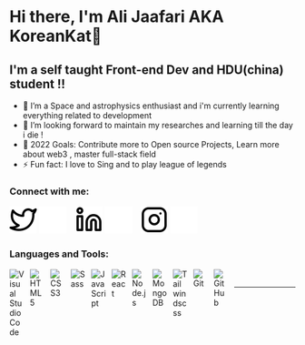 # Hi there, I'm Ali Jaafari AKA KoreanKat👋

## I'm a self taught Front-end Dev and HDU(china) student !!

- 🌱 I’m a Space and astrophysics enthusiast and i'm currently learning everything related to development
- 👯 I’m looking forward to maintain my researches and learning till the day i die !
- 🥅 2022 Goals: Contribute more to Open source Projects, Learn more about web3 , master full-stack field
- ⚡ Fun fact: I love to Sing and to play league of legends

### Connect with me:

[![website](./img/twitter-light.svg)](https://twitter.com/AliJaafari999)
[![website](./img/twitter-dark.svg)](https://twitter.com/AliJaafari999)
&nbsp;&nbsp;
[![website](./img/linkedin-light.svg)](https://www.linkedin.com/in/ali-jaafari-580484233/)
[![website](./img/linkedin-dark.svg)](https://www.linkedin.com/in/ali-jaafari-580484233/)
&nbsp;&nbsp;
[![website](./img/instagram-light.svg)](https://www.instagram.com/alijaafari999/)
[![website](./img/instagram-dark.svg)](https://www.instagram.com/alijaafari999/)

### Languages and Tools:

[<img align="left" alt="Visual Studio Code" width="26px" src="https://cdn.jsdelivr.net/gh/devicons/devicon/icons/vscode/vscode-original.svg" style="padding-right:10px;" />][vscode]
[<img align="left" alt="HTML5" width="26px" src="https://cdn.jsdelivr.net/gh/devicons/devicon/icons/html5/html5-original.svg" style="padding-right:10px;" />][html5]
[<img align="left" alt="CSS3" width="26px" src="https://cdn.jsdelivr.net/gh/devicons/devicon/icons/css3/css3-original.svg" style="padding-right:10px;" />][cssplaylist]
[<img align="left" alt="Sass" width="26px" src="https://cdn.jsdelivr.net/gh/devicons/devicon/icons/sass/sass-original.svg" style="padding-right:10px;" />][cssplaylist]
[<img align="left" alt="JavaScript" width="26px" src="https://cdn.jsdelivr.net/gh/devicons/devicon/icons/javascript/javascript-original.svg" style="padding-right:10px;" />][js]
[<img align="left" alt="React" width="26px" src="https://cdn.jsdelivr.net/gh/devicons/devicon/icons/react/react-original.svg" style="padding-right:10px;" />][react]

[<img align="left" alt="Node.js" width="26px" src="https://cdn.jsdelivr.net/gh/devicons/devicon/icons/nodejs/nodejs-original.svg" style="padding-right:10px;" />][nodejs]

[<img align="left" alt="MongoDB" width="26px" src="https://cdn.jsdelivr.net/gh/devicons/devicon/icons/mongodb/mongodb-original.svg" style="padding-right:10px;" />][mongodb]
[<img align="left" alt="Tailwindscss" width="26px" src="https://camo.githubusercontent.com/5734d0669fe22ce04a1cb989a156cd32c379875f6bca56d5210c9432824856d9/68747470733a2f2f7777772e766563746f726c6f676f2e7a6f6e652f6c6f676f732f7461696c77696e646373732f7461696c77696e646373732d69636f6e2e737667" style="padding-right:10px;" />][tailwinds]
[<img align="left" alt="Git" width="26px" src="https://cdn.jsdelivr.net/gh/devicons/devicon/icons/git/git-original.svg" style="padding-right:10px;" />][git]
[<img align="left" alt="GitHub" width="26px" src="https://user-images.githubusercontent.com/3369400/139447912-e0f43f33-6d9f-45f8-be46-2df5bbc91289.png" style="padding-right:10px;" />](https://github.com/)

<br />

---

[tailwinds]: https://tailwindcss.com/
[css3]: https://www.w3schools.com/css/
[html5]: https://developer.mozilla.org/en-US/docs/Glossary/HTML5
[vscode]: https://code.visualstudio.com/
[js]: https://developer.mozilla.org/en-US/docs/Web/JavaScript
[cssplaylist]: https://www.youtube.com/playlist?list=PLkwxH9e_vrALSdvZuEh6gqQdmDoDIoqz4
[react]: https://reactjs.org/
[mongodb]: https://www.mongodb.com/
[nodejs]: https://nodejs.org/en/
[git]: https://git-scm.com/
